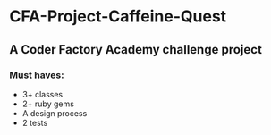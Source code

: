 # CFA-Project-Caffeine-Quest

## A Coder Factory Academy challenge project

### Must haves:
* 3+ classes
* 2+ ruby gems
* A design process
* 2 tests
